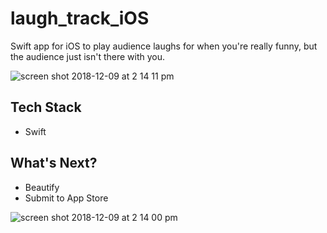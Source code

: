 # laugh_track_iOS
Swift app for iOS to play audience laughs for when you're really funny, but the audience just isn't there with you.

![screen shot 2018-12-09 at 2 14 11 pm](https://user-images.githubusercontent.com/21090906/49702434-a034b680-fbbd-11e8-9b3e-2c22b4f6b587.png)

## Tech Stack
- Swift

## What's Next?
- Beautify
- Submit to App Store

![screen shot 2018-12-09 at 2 14 00 pm](https://user-images.githubusercontent.com/21090906/49702439-b04c9600-fbbd-11e8-9017-8f7c30a02fe3.png)
